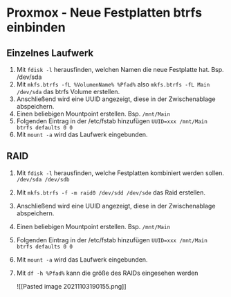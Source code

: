 # Proxmox - Neue Festplatten btrfs einbinden

## Einzelnes Laufwerk
1. Mit `fdisk -l` herausfinden, welchen Namen die neue Festplatte hat. Bsp. /dev/sda
2. Mit `mkfs.btrfs -fL %VolumenName% %Pfad%` also `mkfs.btrfs -fL Main /dev/sda` das btrfs Volume erstellen.
3. Anschließend wird eine UUID angezeigt, diese in der Zwischenablage abspeichern.
4. Einen beliebigen Mountpoint erstellen. Bsp. `/mnt/Main`
5. Folgenden Eintrag in der /etc/fstab hinzufügen 
```UUID=xxx /mnt/Main btrfs defaults 0 0``` 
6. Mit `mount -a` wird das Laufwerk eingebunden.

## RAID

1. Mit `fdisk -l` herausfinden, welche Festplatten kombiniert werden sollen. `/dev/sda /dev/sdb`
2. Mit `mkfs.btrfs -f -m raid0 /dev/sdd /dev/sde` das Raid erstellen.
3. Anschließend wird eine UUID angezeigt, diese in der Zwischenablage abspeichern.
4. Einen beliebigen Mountpoint erstellen. Bsp. `/mnt/Main`
5. Folgenden Eintrag in der /etc/fstab hinzufügen 
```UUID=xxx /mnt/Main btrfs defaults 0 0``` 
6. Mit `mount -a` wird das Laufwerk eingebunden.
7. Mit `df -h %Pfad%` kann die größe des RAIDs eingesehen werden

	![[Pasted image 20211103190155.png]]
